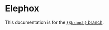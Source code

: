 # Elephox

This documentation is for the [`{$branch}` branch](https://github.com/elephox-dev/framework/tree/{$branch}).
